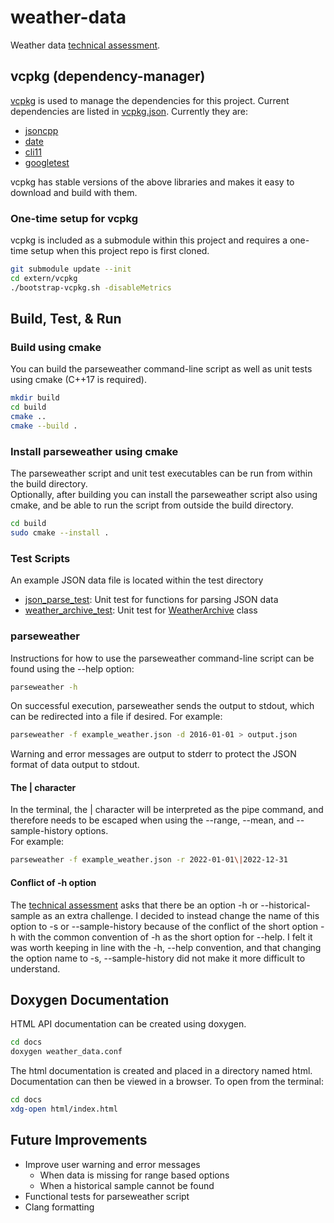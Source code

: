 # weather-data
Weather data [technical assessment](docs/Technical_Task.md). 

## vcpkg (dependency-manager)
[vcpkg](https://github.com/microsoft/vcpkg) is used to manage the dependencies for this project.
Current dependencies are listed in [vcpkg.json](vcpkg.json). Currently they are:
* [jsoncpp](https://github.com/open-source-parsers/jsoncpp)
* [date](https://github.com/HowardHinnant/date)
* [cli11](https://github.com/CLIUtils/CLI11)
* [googletest](https://github.com/google/googletest)

vcpkg has stable versions of the above libraries and makes it easy to download and build with them.
### One-time setup for vcpkg
vcpkg is included as a submodule within this project and requires a one-time setup when
this project repo is first cloned.
```bash
git submodule update --init
cd extern/vcpkg
./bootstrap-vcpkg.sh -disableMetrics
```

## Build, Test, & Run
### Build using cmake
You can build the parseweather command-line script as well as unit tests using cmake (C++17 is required).
```bash
mkdir build
cd build
cmake ..
cmake --build .
```
### Install parseweather using cmake
The parseweather script and unit test executables can be run from within the build directory.\
Optionally, after building you can install the parseweather script also using cmake, and be able to
run the script from outside the build directory.
```bash
cd build
sudo cmake --install .
```
### Test Scripts
An example JSON data file is located within the test directory
- [json_parse_test](test/json_parse_test.cpp): Unit test for functions for parsing JSON data
- [weather_archive_test](test/weather_archive_test.cpp): Unit test for
[WeatherArchive](include/data/weather_archive.h) class

### parseweather
Instructions for how to use the parseweather command-line script can be found using the --help option:
```bash
parseweather -h
```
On successful execution, parseweather sends the output to stdout, which can be redirected into a file if desired.
For example:
```bash
parseweather -f example_weather.json -d 2016-01-01 > output.json
```
Warning and error messages are output to stderr to protect the JSON format of data output to stdout.

#### The | character
In the terminal, the | character will be interpreted as the pipe command, and therefore needs to be escaped when
using the --range, --mean, and --sample-history options.\
For example: 
```bash
parseweather -f example_weather.json -r 2022-01-01\|2022-12-31
```

#### Conflict of -h option 
The [technical assessment](docs/Technical_Task.md) asks that there be an option -h or --historical-sample as an
extra challenge. I decided to instead change the name of this option to -s or --sample-history because of the conflict
of the short option -h with the common convention of -h as the short option for --help. I felt it was worth keeping
in line with the -h, --help convention, and that changing the option name to -s, --sample-history did not make it
more difficult to understand.

## Doxygen Documentation
HTML API documentation can be created using doxygen.
```bash
cd docs
doxygen weather_data.conf
```
The html documentation is created and placed in a directory named html.\
Documentation can then be viewed in a browser. To open from the terminal:
```bash
cd docs
xdg-open html/index.html
```

## Future Improvements
* Improve user warning and error messages
  * When data is missing for range based options
  * When a historical sample cannot be found
* Functional tests for parseweather script
* Clang formatting
